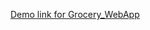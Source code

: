 [Demo link for Grocery_WebApp](https://github.com/MEENAKSHI384/Grocery__WebApp/security/secret-scanning/unblock-secret/2z5v1Cma5QXBytl7CpZdvsX4OxV)
